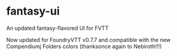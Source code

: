 # fantasy-ui
An updated fantasy-flavored UI for FVTT

Now updated for FoundryVTT v0.7.7 and compatible with the new Compendiumj Folders colors (thanksonce again  to Nebiroth!!!)